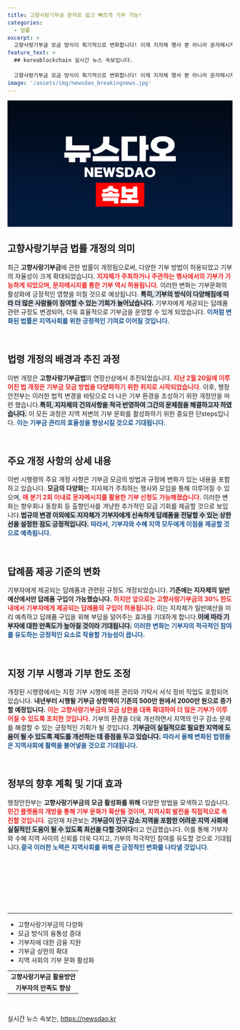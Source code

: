 ```yaml
---
title: 고향사랑기부금 문자로 쉽고 빠르게 기부 가능!
categories:
  - 법률
excerpt: >
  고향사랑기부금 모금 방식이 획기적으로 변화합니다! 이제 지자체 행사 뿐 아니라 문자메시지를 통해 손쉽게 기부할 수 있어 기부의 자율성이 증가합니다. 법 개정으로 기부자에게 제공되는 답례품도 늘어난다고 하니, 고향을 사랑하는 당신의 참여가 더욱 기다려집니다!
feature_text: >
  ## koreablockchain 실시간 뉴스 속보입니다.

  고향사랑기부금 모금 방식이 획기적으로 변화합니다! 이제 지자체 행사 뿐 아니라 문자메시지를 통해 손쉽게 기부할 수 있어 기부의 자율성이 증가합니다. 법 개정으로 기부자에게 제공되는 답례품도 늘어난다고 하니, 고향을 사랑하는 당신의 참여가 더욱 기다려집니다!
image: '/assets/img/newsdao_breakingnews.jpg'
---
```


<p><img src="/assets/img/newsdao_breakingnews.jpg" alt="koreablockchain 속보" /></p>

<h2 data-ke-size="size26">고향사랑기부금 법률 개정의 의미</h2>

<p data-ke-size="size16">최근 <b>고향사랑기부금</b>에 관한 법률이 개정됨으로써, 다양한 기부 방법이 허용되었고 기부의 자율성이 크게 확대되었습니다. <b><span style="color: #ee2323;">지자체가 주최하거나 주관하는 행사에서의 기부가 가능하게 되었으며, 문자메시지를 통한 기부 역시 허용됩니다.</span></b> 이러한 변화는 기부문화의 활성화에 긍정적인 영향을 미칠 것으로 예상됩니다. <b><span style="background-color: #21538527;">특히, 기부의 방식이 다양해짐에 따라 더 많은 사람들이 참여할 수 있는 기회가 늘어났습니다.</span></b> 기부자에게 제공되는 답례품 관련 규정도 변경되어, 더욱 효율적으로 기부금을 운영할 수 있게 되었습니다. <b><span style="color: #1a5490;">이처럼 변화된 법률은 지역사회를 위한 긍정적인 기여로 이어질 것입니다.</span></b></p>

<p data-ke-size="size16">&nbsp;</p>

<h2 data-ke-size="size26">법령 개정의 배경과 추진 과정</h2>

<p data-ke-size="size16">이번 개정은 <b>고향사랑기부금법</b>의 연장선상에서 추진되었습니다. <b><span style="color: #ee2323;">지난 2월 20일에 이루어진 법 개정은 기부금 모금 방법을 다양화하기 위한 취지로 시작되었습니다.</span></b> 이후, 행정안전부는 이러한 법적 변경을 바탕으로 더 나은 기부 환경을 조성하기 위한 개정안을 마련 했습니다.<b><span style="background-color: #21538527;">특히, 지자체의 건의사항을 적극 반영하여 그간의 문제점을 해결하고자 하였습니다.</span></b> 이 모든 과정은 지역 저변의 기부 문화를 활성화하기 위한 중요한 단steps입니다. <b><span style="color: #1a5490;">이는 기부금 관리의 효율성을 향상시킬 것으로 기대됩니다.</span></b></p>

<p data-ke-size="size16">&nbsp;</p>

<h2 data-ke-size="size26">주요 개정 사항의 상세 내용</h2>

<p data-ke-size="size16">이번 시행령의 주요 개정 사항은 기부금 모금의 방법과 규정에 변화가 있는 내용을 포함하고 있습니다. <b>모금의 다양화</b>는 지자체가 주최하는 행사와 모임을 통해 이루어질 수 있으며, <b><span style="color: #ee2323;">매 분기 2회 이내로 문자메시지를 활용한 기부 신청도 가능해졌습니다.</span></b> 이러한 변화는 향우회나 동창회 등 출향인사를 겨냥한 추가적인 모금 기회를 제공할 것으로 보입니다.<b><span style="background-color: #21538527;">법규의 변경 이외에도 지자체가 기부자에게 신속하게 답례품을 전달할 수 있는 상한선을 설정한 점도 긍정적입니다.</span></b> <b><span style="color: #1a5490;">따라서, 기부자와 수혜 지역 모두에게 이점을 제공할 것으로 예측됩니다.</span></b></p>

<p data-ke-size="size16">&nbsp;</p>

<h2 data-ke-size="size26">답례품 제공 기준의 변화</h2>

<p data-ke-size="size16">기부자에게 제공되는 답례품과 관련된 규정도 개정되었습니다. <b>기존에는 지자체의 일반예산에서만 답례품 구입이 가능했습니다.</b> <b><span style="color: #ee2323;">하지만 앞으로는 고향사랑기부금의 30% 한도 내에서 기부자에게 제공되는 답례품의 구입이 허용됩니다.</span></b> 이는 지자체가 일반예산을 미리 예측하고 답례품 구입을 위해 부담을 덜어주는 효과를 기대하게 합니다.<b><span style="background-color: #21538527;">이에 따라 기부자에 대한 만족도가 높아질 것이라 기대됩니다.</span></b> <b><span style="color: #1a5490;">이러한 변화는 기부자의 적극적인 참여를 유도하는 긍정적인 요소로 작용할 가능성이 큽니다.</span></b></p>

<p data-ke-size="size16">&nbsp;</p>

<h2 data-ke-size="size26">지정 기부 시행과 기부 한도 조정</h2>

<p data-ke-size="size16">개정된 시행령에서는 지정 기부 시행에 따른 관리와 기탁서 서식 정비 작업도 포함되어 있습니다. <b>내년부터 시행될 기부금 상한액이 기존의 500만 원에서 2000만 원으로 증가할 예정입니다.</b> <b><span style="color: #ee2323;">이는 고향사랑기부금의 모금 상한을 대폭 확대하여 더 많은 기부가 이루어질 수 있도록 조치한 것입니다.</span></b> 기부의 환경을 더욱 개선하면서 지역의 인구 감소 문제를 해결할 수 있는 긍정적인 기회가 될 것입니다. <b><span style="background-color: #21538527;">기부금이 실질적으로 필요한 지역에 도움이 될 수 있도록 제도를 개선하는 데 중점을 두고 있습니다.</span></b> <b><span style="color: #1a5490;">따라서 올해 변화된 법령들은 지역사회에 활력을 불어넣을 것으로 기대됩니다.</span></b></p>

<p data-ke-size="size16">&nbsp;</p>

<h2 data-ke-size="size26">정부의 향후 계획 및 기대 효과</h2>

<p data-ke-size="size16">행정안전부는 <b>고향사랑기부금의 모금 활성화를 위해</b> 다양한 방법을 모색하고 있습니다. <b><span style="color: #ee2323;">민간 플랫폼의 개방을 통해 기부 문화가 확산될 것이며, 지역사회 발전을 직접적으로 촉진할 것입니다.</span></b> 김민재 차관보는 <b><span style="background-color: #21538527;">기부금이 인구 감소 지역을 포함한 어려운 지역 사회에 실질적인 도움이 될 수 있도록 최선을 다할 것이다</span></b>라고 언급했습니다. 이를 통해 기부자와 수혜 지역 사이의 신뢰를 더욱 다지고, 기부의 적극적인 참여를 유도할 것으로 기대됩니다.<b><span style="color: #1a5490;">결국 이러한 노력은 지역사회를 위해 큰 긍정적인 변화를 나타낼 것입니다.</span></b></p>

<p data-ke-size="size16">&nbsp;</p>

<p data-ke-size="size16">&nbsp;</p>

<p data-ke-size="size16">&nbsp;</p>

<p data-ke-size="size16">&nbsp;</p>

<hr>

<ul>
    <li>고향사랑기부금의 다양화</li>
    <li>모금 방식의 융통성 증대</li>
    <li>기부자에 대한 금융 지원</li>
    <li>기부금 상한의 확대</li>
    <li>지역 사회의 기부 문화 활성화</li>
</ul>

<table style="width:100%">
  <tr>
    <td style="text-align: center; height: 17px;"><b>고향사랑기부금 활용방안</b></td>
  </tr>
  <tr>
    <td style="text-align: center; height: 17px;"><b>기부자의 만족도 향상</b></td>
  </tr>
</table>

<p data-ke-size="size16">&nbsp;</p>
실시간 뉴스 속보는, <a href="https://newsdao.kr" rel="dofollow">https://newsdao.kr</a>



